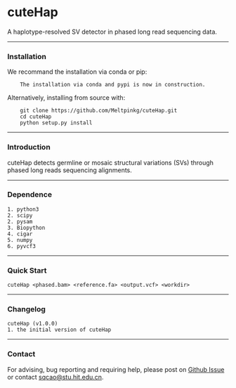 # cuteHap

A haplotype-resolved SV detector in phased long read sequencing data.

---
### Installation
We recommand the installation via conda or pip:
```
    The installation via conda and pypi is now in construction.
```
Alternatively, installing from source with:
```
    git clone https://github.com/Meltpinkg/cuteHap.git
    cd cuteHap
    python setup.py install
```

---	
### Introduction
cuteHap detects germline or mosaic structural variations (SVs) through phased long reads sequencing alignments. 

---
### Dependence
	
	1. python3
 	2. scipy
	2. pysam
	3. Biopython
	4. cigar
	5. numpy
	6. pyvcf3

---
### Quick Start
```
cuteHap <phased.bam> <reference.fa> <output.vcf> <workdir>
```

---
### Changelog
    cuteHap (v1.0.0)
    1. the initial version of cuteHap

---
### Contact
For advising, bug reporting and requiring help, please post on [Github Issue](https://github.com/Meltpinkg/cuteHap/issues) or contact sqcao@stu.hit.edu.cn.
